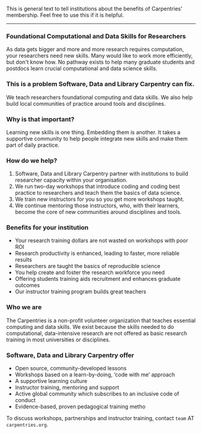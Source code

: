 This is general text to tell institutions about the benefits of Carpentries' membership. Feel free to use this if it is helpful.

----------------

### Foundational Computational and Data Skills for Researchers

As data gets bigger and more and more research requires computation, your researchers need new skills. 
Many would like to work more efficiently, but don't know how. No pathway exists to help many graduate students and postdocs 
learn crucial computational and data science skills.

### This is a problem Software, Data and Library Carpentry can fix.

We teach researchers foundational computing and data skills. We also help build local communities of practice around tools and disciplines.

### Why is that important?

Learning new skills is one thing. Embedding them is another.  It takes a supportive community to help people integrate new skills and make them part of daily practice.

### How do we help?

1. Software, Data and Library Carpentry partner with institutions to build researcher capacity within your organisation. 
2. We run two-day workshops that introduce coding and coding best practice to researchers and teach them the basics of data science. 
3. We train new instructors for you so you get more workshops taught. 
4. We continue mentoring those instructors, who, with their learners, become the core of new communities around disciplines and tools.

### Benefits for your institution

- Your research training dollars are not wasted on workshops with poor ROI
- Research productivity is enhanced, leading to faster, more reliable results
- Researchers are taught the basics of reproducible science
- You help create and foster the research workforce you need
- Offering students training aids recruitment and enhances graduate outcomes
- Our instructor training program builds great teachers

### Who we are

The Carpentries is a non-profit volunteer organization that teaches essential computing and data skills. 
We exist because the skills needed to do computational, data-intensive research are not offered as basic research 
training in most universities or disciplines.

### Software, Data and Library Carpentry offer

- Open source, community-developed lessons
- Workshops based on a learn-by-doing, ‘code with me’ approach
- A supportive learning culture
- Instructor training, mentoring and support
- Active global community which subscribes to an inclusive code of conduct
- Evidence-based, proven pedagogical training metho

To discuss workshops, partnerships and instructor training, contact `team` AT `carpentries.org`.
